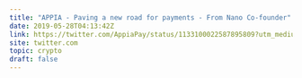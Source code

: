 ```yaml
---
title: "APPIA - Paving a new road for payments - From Nano Co-founder"
date: 2019-05-28T04:13:42Z
link: https://twitter.com/AppiaPay/status/1133100022587895809?utm_medium=RSS&utm_source=hune
site: twitter.com
topic: crypto
draft: false
---
```

